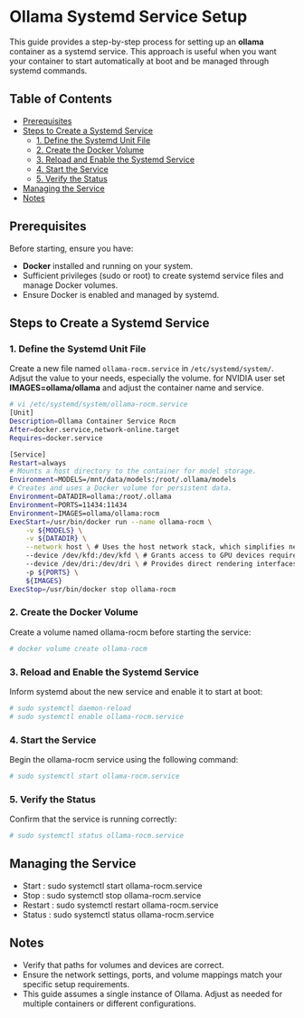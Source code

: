 # Ollama Systemd Service Setup

This guide provides a step-by-step process for setting up an **ollama** container as a systemd service. This approach is useful when you want your container to start automatically at boot and be managed through systemd commands.

## Table of Contents

- [Prerequisites](#prerequisites)
- [Steps to Create a Systemd Service](#steps-to-create-a-systemd-service)
  - [1. Define the Systemd Unit File](#1-define-the-systemd-unit-file)
  - [2. Create the Docker Volume](#2-create-the-docker-volume)
  - [3. Reload and Enable the Systemd Service](#3-reload-and-enable-the-systemd-service)
  - [4. Start the Service](#4-start-the-service)
  - [5. Verify the Status](#5-verify-the-status)
- [Managing the Service](#managing-the-service)
- [Notes](#notes)

## Prerequisites

Before starting, ensure you have:

- **Docker** installed and running on your system.
- Sufficient privileges (sudo or root) to create systemd service files and manage Docker volumes.
- Ensure Docker is enabled and managed by systemd.

## Steps to Create a Systemd Service

### 1. Define the Systemd Unit File

Create a new file named `ollama-rocm.service` in `/etc/systemd/system/`. Adjsut the value to your needs, especially the volume. for NVIDIA user set **IMAGES=ollama/ollama** and adjust the container name and service.

```bash
# vi /etc/systemd/system/ollama-rocm.service
[Unit]
Description=Ollama Container Service Rocm
After=docker.service,network-online.target
Requires=docker.service

[Service]
Restart=always
# Mounts a host directory to the container for model storage.
Environment=MODELS=/mnt/data/models:/root/.ollama/models
# Creates and uses a Docker volume for persistent data.
Environment=DATADIR=ollama:/root/.ollama
Environment=PORTS=11434:11434
Environment=IMAGES=ollama/ollama:rocm
ExecStart=/usr/bin/docker run --name ollama-rocm \
    -v ${MODELS} \
    -v ${DATADIR} \
    --network host \ # Uses the host network stack, which simplifies networking
    --device /dev/kfd:/dev/kfd \ # Grants access to GPU devices required by Ollama.
    --device /dev/dri:/dev/dri \ # Provides direct rendering interfaces from the host.
    -p ${PORTS} \
	${IMAGES}
ExecStop=/usr/bin/docker stop ollama-rocm
```

### 2. Create the Docker Volume 

Create a volume named ollama-rocm before starting the service: 
```bash
# docker volume create ollama-rocm
```
 
### 3. Reload and Enable the Systemd Service 

Inform systemd about the new service and enable it to start at boot: 
```bash
# sudo systemctl daemon-reload
# sudo systemctl enable ollama-rocm.service
```
 
### 4. Start the Service 

Begin the ollama-rocm service using the following command: 
```bash
# sudo systemctl start ollama-rocm.service
```
 
### 5. Verify the Status 

Confirm that the service is running correctly: 
```bash
# sudo systemctl status ollama-rocm.service
```

## Managing the Service

- Start : sudo systemctl start ollama-rocm.service
- Stop : sudo systemctl stop ollama-rocm.service
- Restart : sudo systemctl restart ollama-rocm.service
- Status : sudo systemctl status ollama-rocm.service
     

## Notes 

- Verify that paths for volumes and devices are correct.
- Ensure the network settings, ports, and volume mappings match your specific setup requirements.
- This guide assumes a single instance of Ollama. Adjust as needed for multiple containers or different configurations.
